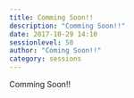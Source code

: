 ```yaml
---
title: Comming Soon!!
description: "Comming Soon!!"
date: 2017-10-29 14:10
sessionlevel: 50
author: "Coming Soon!!"
category: sessions
---
```

Comming Soon!!
